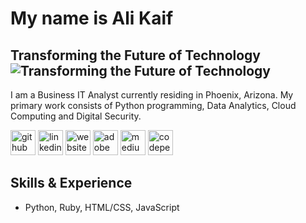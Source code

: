 # My name is Ali Kaif
## Transforming the Future of Technology ![Transforming the Future of Technology ](https://arturssmirnovs.github.io/github-profile-readme-generator/images/banner.png)

I am a Business IT Analyst currently residing in Phoenix, Arizona. My primary work consists of Python programming, Data Analytics, Cloud Computing and Digital Security.

[<img src='https://cdn.jsdelivr.net/npm/simple-icons@3.0.1/icons/github.svg' alt='github' height='40'>](https://github.com/akaif95) 
[<img src='https://cdn.jsdelivr.net/npm/simple-icons@3.0.1/icons/linkedin.svg' alt='linkedin' height='40'>](https://www.linkedin.com/in/AliKaif/) 
[<img src='https://cdn.jsdelivr.net/npm/simple-icons@3.0.1/icons/icloud.svg' alt='website' height='40'>](https://www.cyberbytes.info/)  [<img src='https://cdn.jsdelivr.net/npm/simple-icons@3.0.1/icons/adobe.svg' alt='adobe' height='40'>](https://aliakaif.myportfolio.com//)  [<img src='https://cdn.jsdelivr.net/npm/simple-icons@3.0.1/icons/medium.svg' alt='medium' height='40'>](https://medium.com/@aliakaif)  [<img src='https://cdn.jsdelivr.net/npm/simple-icons@3.0.1/icons/codepen.svg' alt='codepen' height='40'>](https://codepen.io/creativedigitalnomad)
## Skills & Experience
* Python, Ruby, HTML/CSS, JavaScript

<!--![Ali Kaif's github stats](https://github-readme-stats.vercel.app/api?username=akaif95&show_icons=true&theme=tokyonight)-->
